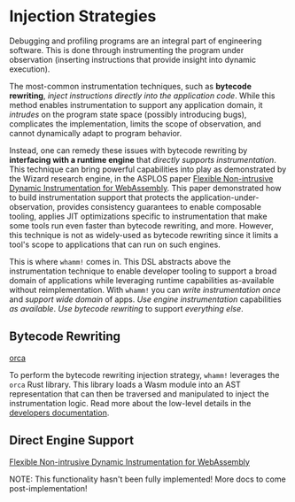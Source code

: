 # Injection Strategies #

Debugging and profiling programs are an integral part of engineering software.
This is done through instrumenting the program under observation (inserting instructions that provide insight into dynamic execution).

The most-common instrumentation techniques, such as **bytecode rewriting**, _inject instructions directly into the application code_.
While this method enables instrumentation to support any application domain, it _intrudes_ on the program state space (possibly introducing bugs), complicates the implementation, limits the scope of observation, and cannot dynamically adapt to program behavior.

Instead, one can remedy these issues with bytecode rewriting by **interfacing with a runtime engine** that _directly supports instrumentation_.
This technique can bring powerful capabilities into play as demonstrated by the Wizard research engine, in the ASPLOS paper [Flexible Non-intrusive Dynamic Instrumentation for WebAssembly](https://dl.acm.org/doi/10.1145/3620666.3651338).
This paper demonstrated how to build instrumentation support that protects the application-under-observation, provides consistency guarantees to enable composable tooling, applies JIT optimizations specific to instrumentation that make some tools run even faster than bytecode rewriting, and more.
However, this technique is not as widely-used as bytecode rewriting since it limits a tool's scope to applications that can run on such engines.

This is where `whamm!` comes in.
This DSL abstracts above the instrumentation technique to enable developer tooling to support a broad domain of applications while leveraging runtime capabilities as-available without reimplementation.
With `whamm!` you can _write instrumentation once_ and _support wide domain_ of apps.
_Use engine instrumentation_ capabilities _as available_.
_Use bytecode rewriting_ to support _everything else_.

## Bytecode Rewriting ##
[orca](https://github.com/thesuhas/orca)

To perform the bytecode rewriting injection strategy, `whamm!` leverages the `orca` Rust library.
This library loads a Wasm module into an AST representation that can then be traversed and manipulated to inject the instrumentation logic.
Read more about the low-level details in the [developers documentation](../devs/intro.md).

## Direct Engine Support ##
[Flexible Non-intrusive Dynamic Instrumentation for WebAssembly](https://dl.acm.org/doi/10.1145/3620666.3651338)

NOTE: This functionality hasn't been fully implemented! More docs to come post-implementation!
